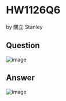 # HW1126Q6
by 關立 Stanley
## Question 
![image](https://github.com/user-attachments/assets/03e81f32-616d-49e2-a348-e23df46e3f2d)

## Answer
![image](https://github.com/user-attachments/assets/ff8b10a1-c516-4b30-a3a1-add52b31a552)
